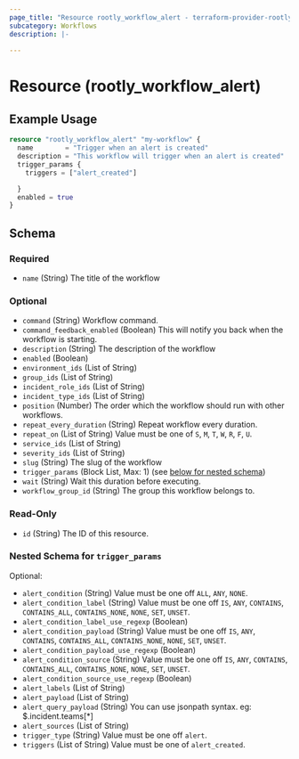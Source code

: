 ```yaml
---
page_title: "Resource rootly_workflow_alert - terraform-provider-rootly"
subcategory: Workflows
description: |-
    
---
```


# Resource (rootly_workflow_alert)



## Example Usage

```terraform
resource "rootly_workflow_alert" "my-workflow" {
  name        = "Trigger when an alert is created"
  description = "This workflow will trigger when an alert is created"
  trigger_params {
    triggers = ["alert_created"]

  }
  enabled = true
}
```

<!-- schema generated by tfplugindocs -->
## Schema

### Required

- `name` (String) The title of the workflow

### Optional

- `command` (String) Workflow command.
- `command_feedback_enabled` (Boolean) This will notify you back when the workflow is starting.
- `description` (String) The description of the workflow
- `enabled` (Boolean)
- `environment_ids` (List of String)
- `group_ids` (List of String)
- `incident_role_ids` (List of String)
- `incident_type_ids` (List of String)
- `position` (Number) The order which the workflow should run with other workflows.
- `repeat_every_duration` (String) Repeat workflow every duration.
- `repeat_on` (List of String) Value must be one of `S`, `M`, `T`, `W`, `R`, `F`, `U`.
- `service_ids` (List of String)
- `severity_ids` (List of String)
- `slug` (String) The slug of the workflow
- `trigger_params` (Block List, Max: 1) (see [below for nested schema](#nestedblock--trigger_params))
- `wait` (String) Wait this duration before executing.
- `workflow_group_id` (String) The group this workflow belongs to.

### Read-Only

- `id` (String) The ID of this resource.

<a id="nestedblock--trigger_params"></a>
### Nested Schema for `trigger_params`

Optional:

- `alert_condition` (String) Value must be one off `ALL`, `ANY`, `NONE`.
- `alert_condition_label` (String) Value must be one off `IS`, `ANY`, `CONTAINS`, `CONTAINS_ALL`, `CONTAINS_NONE`, `NONE`, `SET`, `UNSET`.
- `alert_condition_label_use_regexp` (Boolean)
- `alert_condition_payload` (String) Value must be one off `IS`, `ANY`, `CONTAINS`, `CONTAINS_ALL`, `CONTAINS_NONE`, `NONE`, `SET`, `UNSET`.
- `alert_condition_payload_use_regexp` (Boolean)
- `alert_condition_source` (String) Value must be one off `IS`, `ANY`, `CONTAINS`, `CONTAINS_ALL`, `CONTAINS_NONE`, `NONE`, `SET`, `UNSET`.
- `alert_condition_source_use_regexp` (Boolean)
- `alert_labels` (List of String)
- `alert_payload` (List of String)
- `alert_query_payload` (String) You can use jsonpath syntax. eg: $.incident.teams[*]
- `alert_sources` (List of String)
- `trigger_type` (String) Value must be one off `alert`.
- `triggers` (List of String) Value must be one of `alert_created`.
